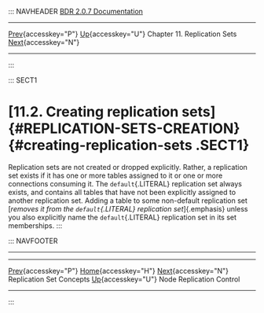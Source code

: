 ::: NAVHEADER
  [BDR 2.0.7 Documentation](index.md)
  ---------------------------------------------------------------------------------- -------------------------------------------- ------------------------------ -------------------------------------------------------------------------------
  [Prev](replication-sets-concepts.md "Replication Set Concepts"){accesskey="P"}   [Up](replication-sets.md){accesskey="U"}    Chapter 11. Replication Sets    [Next](replication-sets-nodes.md "Node Replication Control"){accesskey="N"}

------------------------------------------------------------------------
:::

::: SECT1
# [11.2. Creating replication sets]{#REPLICATION-SETS-CREATION} {#creating-replication-sets .SECT1}

Replication sets are not created or dropped explicitly. Rather, a
replication set exists if it has one or more tables assigned to it or
one or more connections consuming it. The `default`{.LITERAL}
replication set always exists, and contains all tables that have not
been explicitly assigned to another replication set. Adding a table to
some non-default replication set [*removes it from the
`default`{.LITERAL} replication set*]{.emphasis} unless you also
explicitly name the `default`{.LITERAL} replication set in its set
memberships.
:::

::: NAVFOOTER

------------------------------------------------------------------------

  ------------------------------------------------------- -------------------------------------------- ----------------------------------------------------
  [Prev](replication-sets-concepts.md){accesskey="P"}        [Home](index.md){accesskey="H"}         [Next](replication-sets-nodes.md){accesskey="N"}
  Replication Set Concepts                                 [Up](replication-sets.md){accesskey="U"}                              Node Replication Control
  ------------------------------------------------------- -------------------------------------------- ----------------------------------------------------
:::
